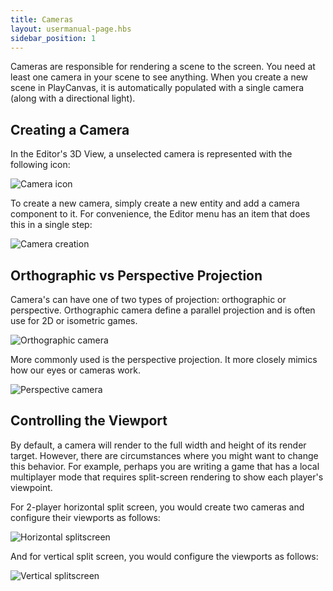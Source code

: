 ```yaml
---
title: Cameras
layout: usermanual-page.hbs
sidebar_position: 1
---
```


Cameras are responsible for rendering a scene to the screen. You need at least one camera in your scene to see anything. When you create a new scene in PlayCanvas, it is automatically populated with a single camera (along with a directional light).

## Creating a Camera

In the Editor's 3D View, a unselected camera is represented with the following icon:

![Camera icon][1]

To create a new camera, simply create a new entity and add a camera component to it. For convenience, the Editor menu has an item that does this in a single step:

![Camera creation][2]

## Orthographic vs Perspective Projection

Camera's can have one of two types of projection: orthographic or perspective. Orthographic camera define a parallel projection and is often use for 2D or isometric games.

![Orthographic camera][3]

More commonly used is the perspective projection. It more closely mimics how our eyes or cameras work.

![Perspective camera][4]

## Controlling the Viewport

By default, a camera will render to the full width and height of its render target. However, there are circumstances where you might want to change this behavior. For example, perhaps you are writing a game that has a local multiplayer mode that requires split-screen rendering to show each player's viewpoint.

For 2-player horizontal split screen, you would create two cameras and configure their viewports as follows:

![Horizontal splitscreen][5]

And for vertical split screen, you would configure the viewports as follows:

![Vertical splitscreen][6]

[1]: /images/user-manual/graphics/cameras/camera_icon.png
[2]: /images/user-manual/graphics/cameras/camera_create.png
[3]: /images/user-manual/graphics/cameras/camera_orthographic.png
[4]: /images/user-manual/graphics/cameras/camera_perspective.png
[5]: /images/user-manual/graphics/cameras/camera_horizontal_splitscreen.png
[6]: /images/user-manual/graphics/cameras/camera_vertical_splitscreen.png
